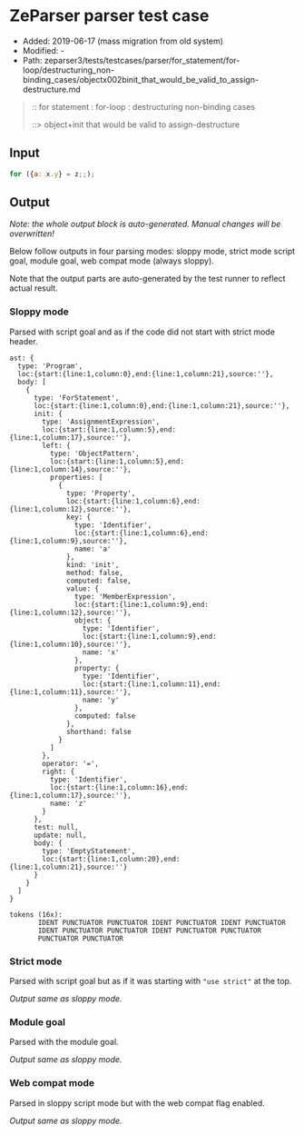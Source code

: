 # ZeParser parser test case

- Added: 2019-06-17 (mass migration from old system)
- Modified: -
- Path: zeparser3/tests/testcases/parser/for_statement/for-loop/destructuring_non-binding_cases/objectx002binit_that_would_be_valid_to_assign-destructure.md

> :: for statement : for-loop : destructuring non-binding cases
>
> ::> object+init that would be valid to assign-destructure

## Input

`````js
for ({a: x.y} = z;;);
`````

## Output

_Note: the whole output block is auto-generated. Manual changes will be overwritten!_

Below follow outputs in four parsing modes: sloppy mode, strict mode script goal, module goal, web compat mode (always sloppy).

Note that the output parts are auto-generated by the test runner to reflect actual result.

### Sloppy mode

Parsed with script goal and as if the code did not start with strict mode header.

`````
ast: {
  type: 'Program',
  loc:{start:{line:1,column:0},end:{line:1,column:21},source:''},
  body: [
    {
      type: 'ForStatement',
      loc:{start:{line:1,column:0},end:{line:1,column:21},source:''},
      init: {
        type: 'AssignmentExpression',
        loc:{start:{line:1,column:5},end:{line:1,column:17},source:''},
        left: {
          type: 'ObjectPattern',
          loc:{start:{line:1,column:5},end:{line:1,column:14},source:''},
          properties: [
            {
              type: 'Property',
              loc:{start:{line:1,column:6},end:{line:1,column:12},source:''},
              key: {
                type: 'Identifier',
                loc:{start:{line:1,column:6},end:{line:1,column:9},source:''},
                name: 'a'
              },
              kind: 'init',
              method: false,
              computed: false,
              value: {
                type: 'MemberExpression',
                loc:{start:{line:1,column:9},end:{line:1,column:12},source:''},
                object: {
                  type: 'Identifier',
                  loc:{start:{line:1,column:9},end:{line:1,column:10},source:''},
                  name: 'x'
                },
                property: {
                  type: 'Identifier',
                  loc:{start:{line:1,column:11},end:{line:1,column:11},source:''},
                  name: 'y'
                },
                computed: false
              },
              shorthand: false
            }
          ]
        },
        operator: '=',
        right: {
          type: 'Identifier',
          loc:{start:{line:1,column:16},end:{line:1,column:17},source:''},
          name: 'z'
        }
      },
      test: null,
      update: null,
      body: {
        type: 'EmptyStatement',
        loc:{start:{line:1,column:20},end:{line:1,column:21},source:''}
      }
    }
  ]
}

tokens (16x):
       IDENT PUNCTUATOR PUNCTUATOR IDENT PUNCTUATOR IDENT PUNCTUATOR
       IDENT PUNCTUATOR PUNCTUATOR IDENT PUNCTUATOR PUNCTUATOR
       PUNCTUATOR PUNCTUATOR
`````

### Strict mode

Parsed with script goal but as if it was starting with `"use strict"` at the top.

_Output same as sloppy mode._

### Module goal

Parsed with the module goal.

_Output same as sloppy mode._

### Web compat mode

Parsed in sloppy script mode but with the web compat flag enabled.

_Output same as sloppy mode._
